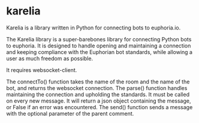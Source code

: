 # karelia
Karelia is a library written in Python for connecting bots to euphoria.io.

The Karelia library is a super-barebones library for connecting Python bots to euphoria. It is designed to handle opening and maintaining a connection and keeping compliance with the Euphorian bot standards, while allowing a user as much freedom as possible.

It requires websocket-client.

The connectTo() function takes the name of the room and the name of the bot, and returns the websocket connection.
The parse() function handles maintaining the connection and upholding the standards. It must be called on every new message. It will return a json object containing the message, or False if an error was encountered.
The send() function sends a message with the optional parameter of the parent comment.
